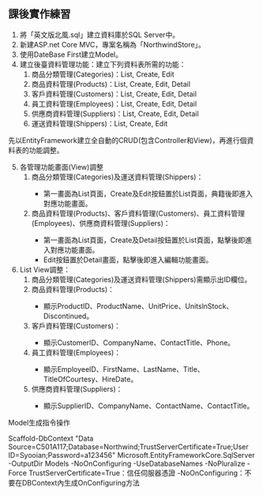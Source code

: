 ﻿## 課後實作練習
1. 將「英文版北風.sql」建立資料庫於SQL Server中。
2. 新建ASP.net Core MVC，專案名稱為「NorthwindStore」。
3. 使用DateBase First建立Model。
4. 建立後臺資料管理功能：建立下列資料表所需的功能：
	<ol>
		<li>商品分類管理(Categories)：List, Create, Edit</li>
		<li>商品資料管理(Products)：List, Create, Edit, Detail</li>
		<li>客戶資料管理(Customers)：List, Create, Edit, Detail</li>
		<li>員工資料管理(Employees)：List, Create, Edit, Detail</li>
		<li>供應商資料管理(Suppliers)：List, Create, Edit, Detail</li>
		<li>運送資料管理(Shippers)：List, Create, Edit</li>
	</ol>
先以EntityFramework建立全自動的CRUD(包含Controller和View)，再進行個資料表的功能調整。

5. 各管理功能畫面(View)調整
	<ol>
		<li>商品分類管理(Categories)及運送資料管理(Shippers)：</li>
		<ul>
			<li>第一畫面為List頁面，Create及Edit按鈕置於List頁面，典籍後即進入對應功能畫面。</li>
		</ul>
		<li>商品資料管理(Products)、客戶資料管理(Customers)、員工資料管理(Employees)、供應商資料管理(Suppliers)：</li>
		<ul>
			<li>第一畫面為List頁面，Create及Detail按鈕置於List頁面，點擊後即進入對應功能畫面。</li>
			<li>Edit按鈕置於Detail畫面，點擊後即進入編輯功能畫面。</li>
		</ul>
	</ol>
6. List View調整：
	<ol>
		<li>商品分類管理(Categories)及運送資料管理(Shippers)需顯示出ID欄位。</li>
		<li>商品資料管理(Products)：</li>
 		<ul>
			<li>顯示ProductID、ProductName、UnitPrice、UnitslnStock、Discontinued。</li>
		</ul>
		<li>客戶資料管理(Customers)：</li>
		<ul>
			<li>顯示CustomerID、CompanyName、ContactTitle、Phone。</li>
		</ul>
		<li>員工資料管理(Employees)：</li>
		<ul>
			<li>顯示EmployeeID、FirstName、LastName、Title、TitleOfCourtesy、HireDate。</li>
		</ul>
		<li>供應商資料管理(Suppliers)：</li>
		<ul>
			<li>顯示SupplierID、CompanyName、ContactName、ContactTitle。</li>
		</ul>
	</ol>

<p>Model生成指令操作</p>
Scaffold-DbContext "Data Source=C501A117;Database=Northwind;TrustServerCertificate=True;User ID=Syooian;Password=a123456" Microsoft.EntityFrameworkCore.SqlServer -OutputDir Models -NoOnConfiguring -UseDatabaseNames -NoPluralize -Force
TrustServerCertificate=True：信任伺服器憑證
-NoOnConfiguring：不要在DBContext內生成OnConfiguring方法